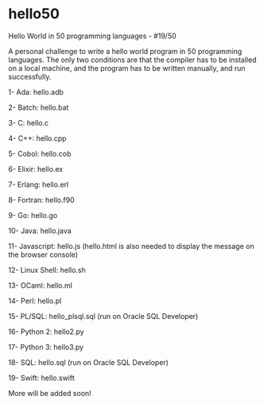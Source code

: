 # hello50
Hello World in 50 programming languages - #19/50

A personal challenge to write a hello world program in 50 programming languages. The only two conditions are that the compiler has to be installed on a local machine, and the program has to be written manually, and run successfully.

1- Ada: hello.adb

2- Batch: hello.bat

3- C: hello.c

4- C++: hello.cpp

5- Cobol: hello.cob

6- Elixir: hello.ex

7- Erlang: hello.erl

8- Fortran: hello.f90

9- Go: hello.go

10- Java: hello.java

11- Javascript: hello.js (hello.html is also needed to display the message on the browser console)

12- Linux Shell: hello.sh

13- OCaml: hello.ml

14- Perl: hello.pl

15- PL/SQL: hello_plsql.sql (run on Oracle SQL Developer)

16- Python 2: hello2.py

17- Python 3: hello3.py

18- SQL: hello.sql (run on Oracle SQL Developer)

19- Swift: hello.swift

More will be added soon!
